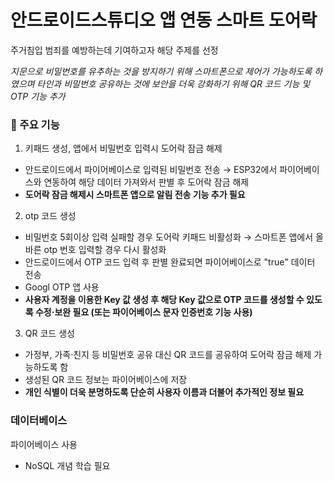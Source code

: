 # 안드로이드스튜디오 앱 연동 스마트 도어락
주거침입 범죄를 예방하는데 기여하고자 해당 주제를 선정  
  
*지문으로 비밀번호를 유추하는 것을 방지하기 위해 스마트폰으로 제어가 가능하도록 하였으며 타인과 비밀번호 공유하는 것에 보안을 더욱 강화하기 위해 QR 코드 기능 및 OTP 기능 추가*

### 🔎 주요 기능
1. 키패드 생성, 앱에서 비밀번호 입력시 도어락 잠금 해제
- 안드로이드에서 파이어베이스로 입력된 비밀번호 전송 → ESP32에서 파이어베이스와 연동하여 해당 데이터 가져와서 판별 후 도어락 잠금 해제
- **도어락 잠금 해제시 스마트폰 앱으로 알림 전송 기능 추가 필요**
  
2. otp 코드 생성
- 비밀번호 5회이상 입력 실패할 경우 도어락 키패드 비활성화 → 스마트폰 앱에서 올바른 otp 번호 입력할 경우 다시 활성화
- 안드로이드에서 OTP 코드 입력 후 판별 완료되면 파이어베이스로 "true" 데이터 전송
- Googl OTP 앱 사용
- **사용자 계정을 이용한 Key 값 생성 후 해당 Key 값으로 OTP 코드를 생성할 수 있도록 수정·보완 필요 (또는 파이어베이스 문자 인증번호 기능 사용)**
  
3. QR 코드 생성
- 가정부, 가족·친지 등 비밀번호 공유 대신 QR 코드를 공유하여 도어락 잠금 해제 가능하도록 함
- 생성된 QR 코드 정보는 파이어베이스에 저장  
- **개인 식별이 더욱 분명하도록 단순히 사용자 이름과 더불어 추가적인 정보 필요**

### 데이터베이스
파이어베이스 사용
- NoSQL 개념 학습 필요

